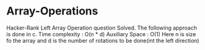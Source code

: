 # Array-Operations

Hacker-Rank Left Array Operation question Solved.
The following approach is done in c.
Time complexity : O(n * d)
Auxiliary Space : O(1)
Here n is size fo the array and d is the number of rotations to be done(int the left direction)
